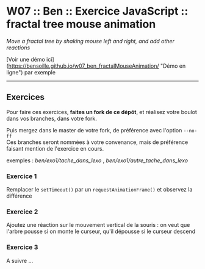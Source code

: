 # W07 :: Ben :: Exercice JavaScript :: fractal tree mouse animation #
*Move a fractal tree by shaking mouse left and right, and add other reactions*

[Voir une démo ici] (https://bensoille.github.io/w07_ben_fractalMouseAnimation/ "Démo en ligne") par exemple

---

## Exercices ##

Pour faire ces exercices, **faites un fork de ce dépôt**, et réalisez votre boulot dans vos branches, dans votre fork.

Puis mergez dans le master de votre fork, de préférence avec l'option `--no-ff`    
Ces branches seront nommées à votre convenance, mais de préférence faisant mention de l'exercice en cours.

exemples : *ben/exo1/tache_dans_lexo* , *ben/exo1/autre_tache_dans_lexo*


### Exercice 1 ###
Remplacer le `setTimeout()` par un `requestAnimationFrame()` et observez la différence

### Exercice 2 ###
Ajoutez une réaction sur le mouvement vertical de la souris : on veut que l'arbre pousse si on monte le curseur, qu'il dépousse si le curseur descend

### Exercice 3 ###
A suivre ...
